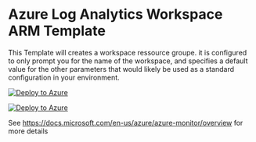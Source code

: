 # Azure Log Analytics Workspace ARM Template

This Template will creates a workspace ressource groupe. it is configured to only prompt you for the name of the workspace, and specifies a default value for the other parameters that would likely be used as a standard configuration in your environment. 


[![Deploy to Azure](https://azuredeploy.net/deploybutton.svg)](https://portal.azure.com/#create/Microsoft.Template/uri/https:%2F%2Fraw.githubusercontent.com%2FAzure%2Fazure-docs-json-samples%2Fmaster%2Fazure-resource-manage%2FemptyRG.json)

[![Deploy to Azure](https://azuredeploy.net/deploybutton.svg)](https://portal.azure.com/#create/Microsoft.Template/uri/https:%2F%2Fraw.githubusercontent.com%2FAmardaya%2Faks-arm-deployement%2Fmaster%2FOMS-Workspace-Creation%2Fazuredeploy.json)

See https://docs.microsoft.com/en-us/azure/azure-monitor/overview for more details
